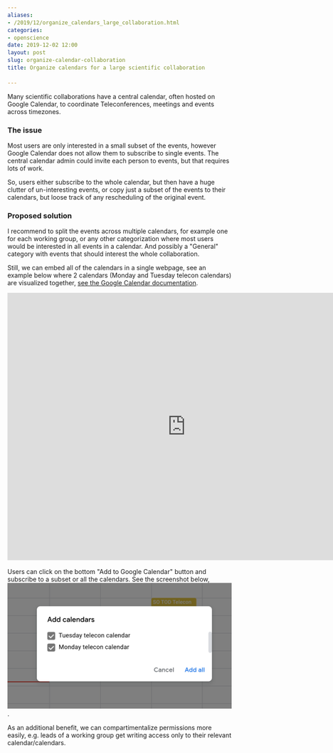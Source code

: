 ```yaml
---
aliases:
- /2019/12/organize_calendars_large_collaboration.html
categories:
- openscience
date: 2019-12-02 12:00
layout: post
slug: organize-calendar-collaboration
title: Organize calendars for a large scientific collaboration

---
```


Many scientific collaborations have a central calendar, often hosted on Google Calendar,
to coordinate Teleconferences, meetings and events across timezones.

### The issue

Most users are only interested in a small subset of the events, however Google Calendar
does not allow them to subscribe to single events. The central calendar admin could invite
each person to events, but that requires lots of work.

So, users either subscribe to the whole calendar, but then have a huge clutter of un-interesting events,
or copy just a subset of the events to their calendars, but loose track of any rescheduling of the
original event.

### Proposed solution

I recommend to split the events across multiple calendars, for example one for each working group,
or any other categorization where most users would be interested in all events in a calendar.
And possibly a "General" category with events that should interest the whole collaboration.

Still, we can embed all of the calendars in a single webpage, see an example below where 2 calendars (Monday and Tuesday telecon calendars) are visualized together, [see the Google Calendar documentation](https://support.google.com/calendar/answer/41207?hl=en).

<iframe src="https://calendar.google.com/calendar/embed?height=600&amp;wkst=1&amp;bgcolor=%23ffffff&amp;ctz=America%2FLos_Angeles&amp;src=dTI2dnBkNnZvcm1qNHVucnVtajMzZzdwcGNAZ3JvdXAuY2FsZW5kYXIuZ29vZ2xlLmNvbQ&amp;src=c2FwazM1OTVmcHRiZHVtOWdqZnJwdWxkbnNAZ3JvdXAuY2FsZW5kYXIuZ29vZ2xlLmNvbQ&amp;color=%23DD4477&amp;color=%236633CC" style="border-width:0" width="800" height="600" frameborder="0" scrolling="no"></iframe>

Users can click on the bottom "Add to Google Calendar" button and subscribe to a subset or all the calendars.
See the screenshot below, ![screenshot of add to Google Calendar](add_google_calendar.png).

As an additional benefit, we can compartimentalize permissions more easily, e.g. leads of a working group
get writing access only to their relevant calendar/calendars.
